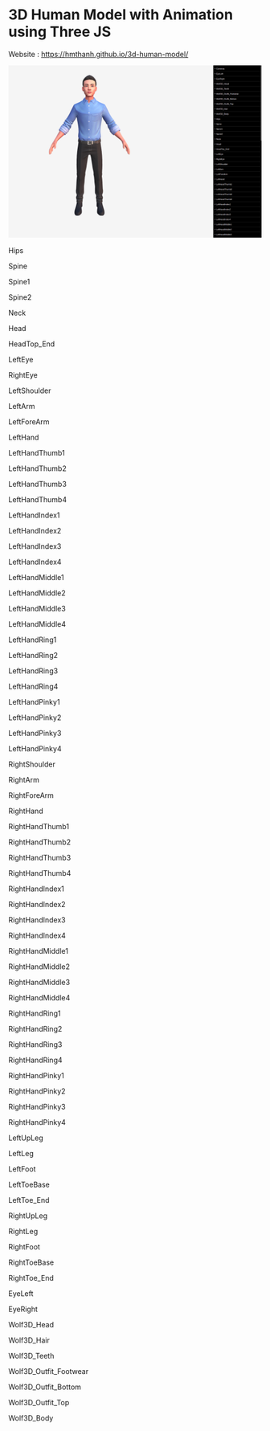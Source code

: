 # 3D Human Model with Animation using Three JS

Website : https://hmthanh.github.io/3d-human-model/

![My animated](demo_image.png)

<Bone> Hips

<Bone> Spine

<Bone> Spine1

<Bone> Spine2

<Bone> Neck

<Bone> Head

<Bone> HeadTop_End

<Bone> LeftEye

<Bone> RightEye

<Bone> LeftShoulder

<Bone> LeftArm

<Bone> LeftForeArm

<Bone> LeftHand

<Bone> LeftHandThumb1

<Bone> LeftHandThumb2

<Bone> LeftHandThumb3

<Bone> LeftHandThumb4

<Bone> LeftHandIndex1

<Bone> LeftHandIndex2

<Bone> LeftHandIndex3

<Bone> LeftHandIndex4

<Bone> LeftHandMiddle1

<Bone> LeftHandMiddle2

<Bone> LeftHandMiddle3

<Bone> LeftHandMiddle4

<Bone> LeftHandRing1

<Bone> LeftHandRing2

<Bone> LeftHandRing3

<Bone> LeftHandRing4

<Bone> LeftHandPinky1

<Bone> LeftHandPinky2

<Bone> LeftHandPinky3

<Bone> LeftHandPinky4

<Bone> RightShoulder

<Bone> RightArm

<Bone> RightForeArm

<Bone> RightHand

<Bone> RightHandThumb1

<Bone> RightHandThumb2

<Bone> RightHandThumb3

<Bone> RightHandThumb4

<Bone> RightHandIndex1

<Bone> RightHandIndex2

<Bone> RightHandIndex3

<Bone> RightHandIndex4

<Bone> RightHandMiddle1

<Bone> RightHandMiddle2

<Bone> RightHandMiddle3

<Bone> RightHandMiddle4

<Bone> RightHandRing1

<Bone> RightHandRing2

<Bone> RightHandRing3

<Bone> RightHandRing4

<Bone> RightHandPinky1

<Bone> RightHandPinky2

<Bone> RightHandPinky3

<Bone> RightHandPinky4

<Bone> LeftUpLeg

<Bone> LeftLeg

<Bone> LeftFoot

<Bone> LeftToeBase

<Bone> LeftToe_End

<Bone> RightUpLeg

<Bone> RightLeg

<Bone> RightFoot

<Bone> RightToeBase

<Bone> RightToe_End

<SkinnedMesh> EyeLeft

<SkinnedMesh> EyeRight

<SkinnedMesh> Wolf3D_Head

<SkinnedMesh> Wolf3D_Hair

<SkinnedMesh> Wolf3D_Teeth

<SkinnedMesh> Wolf3D_Outfit_Footwear

<SkinnedMesh> Wolf3D_Outfit_Bottom

<SkinnedMesh> Wolf3D_Outfit_Top

<SkinnedMesh> Wolf3D_Body

